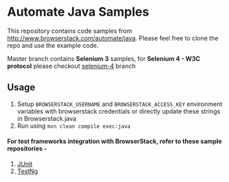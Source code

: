 # Automate Java Samples

This repository contains code samples from http://www.browserstack.com/automate/java. 
Please feel free to clone the repo and use the example code.

Master branch contains **Selenium 3** samples, for **Selenium 4 - W3C protocol** please checkout [selenium-4](https://github.com/browserstack/automate-java-samples/tree/selenium-4) branch

## Usage

1. Setup `BROWSERSTACK_USERNAME` and `BROWSERSTACK_ACCESS_KEY` environment variables with browserstack credentials or directly update these strings in Browserstack.java
2. Run using `mvn clean compile exec:java`

#### For test frameworks integration with BrowserStack, refer to these sample repositories - 

1. [JUnit](https://github.com/browserstack/junit-browserstack)
2. [TestNg](https://github.com/browserstack/testng-browserstack)
